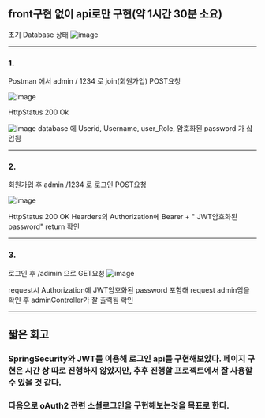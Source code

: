 ## front구현 없이 api로만 구현(약 1시간 30분 소요)

초기 Database 상태
![image](https://github.com/sevin98/SpringSecurity-JWT-practice/assets/117634128/25abbc36-2ad4-4bf5-95f8-a201eb04a5bd)
___
### 1.
Postman 에서 admin / 1234 로 join(회원가입) POST요청 

![image](https://github.com/sevin98/SpringSecurity-JWT-practice/assets/117634128/6335a677-8791-4ebc-b3b4-10f8bc8ed41a)

HttpStatus 200 Ok

![image](https://github.com/sevin98/SpringSecurity-JWT-practice/assets/117634128/ad26f3f6-0839-4f01-9442-23cb27b6ed13)
database 에 Userid, Username, user_Role, 암호화된 password 가 삽입됨

___
### 2. 
회원가입 후 admin /1234 로 로그인 POST요청

![image](https://github.com/sevin98/SpringSecurity-JWT-practice/assets/117634128/1e610b50-0842-4e67-aff5-b61a2c1cdc84)

HttpStatus 200 OK
Hearders의 Authorization에 Bearer + " JWT암호화된 password" return 확인

___

### 3.
로그인 후 /adimin 으로 GET요청
![image](https://github.com/sevin98/SpringSecurity-JWT-practice/assets/117634128/f6be747b-f62e-4a35-9067-6e14a26035c1)

request시 Authorization에 JWT암호화된 password 포함해 request
admin임을 확인 후 adminController가 잘 출력됨 확인

___
## 짧은 회고
### SpringSecurity와 JWT를 이용해 로그인 api를 구현해보았다. 페이지 구현은 시간 상 따로 진행하지 않았지만, 추후 진행할 프로젝트에서 잘 사용할 수 있을 것 같다.
### 다음으로 oAuth2 관련 소셜로그인을 구현해보는것을 목표로 한다.
